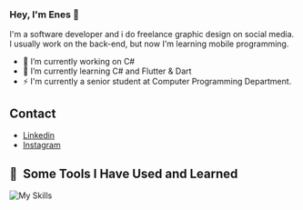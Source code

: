 ### Hey, I'm Enes 👋
<p>
  I'm a software developer and i do freelance graphic design on social media. I usually work on the back-end, but now I'm learning mobile programming.
  </p>

- 🔭 I’m currently working on C# 
- 🌱 I’m currently learning C# and Flutter & Dart
- ⚡ I'm currently a senior student at Computer Programming Department.

## Contact
- [Linkedin](https://www.linkedin.com/in/enes-s-26441a230/)
- [Instagram](https://www.instagram.com/enessariyildiz/)



<h2> 🚀 &nbsp;Some Tools I Have Used and Learned</h2>

![My Skills](https://skills.thijs.gg/icons?i=js,html,css,bootstrap,cs,flutter,dart)





<!--
**EnesSariyildiz/enessariyildiz** is a ✨ _special_ ✨ repository because its `README.md` (this file) appears on your GitHub profile.

Here are some ideas to get you started:


- 👯 I’m looking to collaborate on ...
- 🤔 I’m looking for help with ...
- 💬 Ask me about ...
- 📫 How to reach me: ...
- 😄 Pronouns: ...
- ⚡ Fun fact: ...
-->
